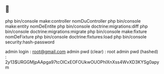 ## 🦕

php bin/console make:controller nomDuController
php bin/console make:entity nomDeEntite
php bin/console doctrine:migrations:diff
php bin/console doctrine:migrations:migrate
php bin/console make:fixture nomDeFixture
php bin/console doctrine:fixtures:load
php bin/console security:hash-password

admin login         : root@gmail.com
admin pwd (clear)   : root
admin pwd (hashed)  : $2y$13$URGGMjpAApga97tcOlCxEOFOUkwOUOPhlXnXss4WvXD3KYSg0apym